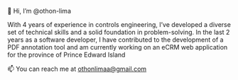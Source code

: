 👋 Hi, I’m @othon-lima

With 4 years of experience in controls engineering, I’ve developed a diverse set of technical skills and a solid foundation in problem-solving. In the last 2 years as a software developer, I have contributed to the development of a PDF annotation tool and am currently working on an eCRM web application for the province of Prince Edward Island

📫 You can reach me at othonlimaa@gmail.com

<!---
othon-lima/othon-lima is a ✨ special ✨ repository because its `README.md` (this file) appears on your GitHub profile.
You can click the Preview link to take a look at your changes.
--->
